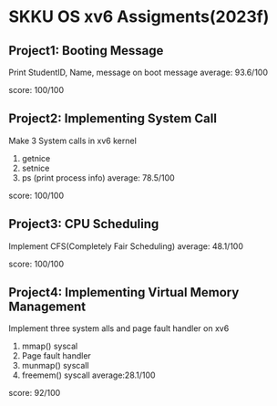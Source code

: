 # SKKU OS xv6 Assigments(2023f)
## Project1: Booting Message
Print StudentID, Name, message on boot message
average: 93.6/100

score: 100/100
## Project2: Implementing System Call
Make 3 System calls in xv6 kernel
1. getnice
2. setnice
3. ps (print process info)
average: 78.5/100

score: 100/100
## Project3: CPU Scheduling
Implement CFS(Completely Fair Scheduling)
average: 48.1/100

score: 100/100
## Project4: Implementing Virtual Memory Management
Implement three system alls and page fault handler on xv6
1. mmap() syscal
2. Page fault handler
3. munmap() syscall
4. freemem() syscall
average:28.1/100

score: 92/100
